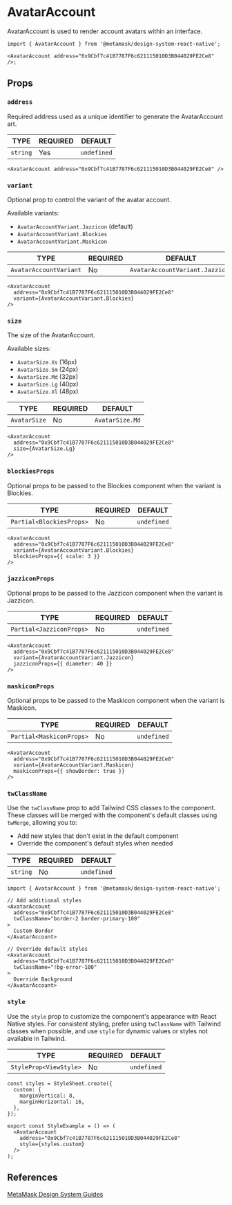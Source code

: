 # AvatarAccount

AvatarAccount is used to render account avatars within an interface.

```tsx
import { AvatarAccount } from '@metamask/design-system-react-native';

<AvatarAccount address="0x9Cbf7c41B7787F6c621115010D3B044029FE2Ce8" />;
```

## Props

### `address`

Required address used as a unique identifier to generate the AvatarAccount art.

| TYPE | REQUIRED | DEFAULT |
|------|----------|---------|
| `string` | Yes | `undefined` |

```tsx
<AvatarAccount address="0x9Cbf7c41B7787F6c621115010D3B044029FE2Ce8" />
```

### `variant`

Optional prop to control the variant of the avatar account.

Available variants:

- `AvatarAccountVariant.Jazzicon` (default)
- `AvatarAccountVariant.Blockies`
- `AvatarAccountVariant.Maskicon`

| TYPE | REQUIRED | DEFAULT |
|------|----------|---------|
| `AvatarAccountVariant` | No | `AvatarAccountVariant.Jazzicon` |

```tsx
<AvatarAccount 
  address="0x9Cbf7c41B7787F6c621115010D3B044029FE2Ce8"
  variant={AvatarAccountVariant.Blockies}
/>
```

### `size`

The size of the AvatarAccount.

Available sizes:

- `AvatarSize.Xs` (16px)
- `AvatarSize.Sm` (24px)
- `AvatarSize.Md` (32px)
- `AvatarSize.Lg` (40px)
- `AvatarSize.Xl` (48px)

| TYPE | REQUIRED | DEFAULT |
|------|----------|---------|
| `AvatarSize` | No | `AvatarSize.Md` |

```tsx
<AvatarAccount 
  address="0x9Cbf7c41B7787F6c621115010D3B044029FE2Ce8"
  size={AvatarSize.Lg}
/>
```

### `blockiesProps`

Optional props to be passed to the Blockies component when the variant is Blockies.

| TYPE | REQUIRED | DEFAULT |
|------|----------|---------|
| `Partial<BlockiesProps>` | No | `undefined` |

```tsx
<AvatarAccount 
  address="0x9Cbf7c41B7787F6c621115010D3B044029FE2Ce8"
  variant={AvatarAccountVariant.Blockies}
  blockiesProps={{ scale: 3 }}
/>
```

### `jazziconProps`

Optional props to be passed to the Jazzicon component when the variant is Jazzicon.

| TYPE | REQUIRED | DEFAULT |
|------|----------|---------|
| `Partial<JazziconProps>` | No | `undefined` |

```tsx
<AvatarAccount 
  address="0x9Cbf7c41B7787F6c621115010D3B044029FE2Ce8"
  variant={AvatarAccountVariant.Jazzicon}
  jazziconProps={{ diameter: 40 }}
/>
```

### `maskiconProps`

Optional props to be passed to the Maskicon component when the variant is Maskicon.

| TYPE | REQUIRED | DEFAULT |
|------|----------|---------|
| `Partial<MaskiconProps>` | No | `undefined` |

```tsx
<AvatarAccount 
  address="0x9Cbf7c41B7787F6c621115010D3B044029FE2Ce8"
  variant={AvatarAccountVariant.Maskicon}
  maskiconProps={{ showBorder: true }}
/>
```

### `twClassName`

Use the `twClassName` prop to add Tailwind CSS classes to the component. These classes will be merged with the component's default classes using `twMerge`, allowing you to:

- Add new styles that don't exist in the default component
- Override the component's default styles when needed

| TYPE | REQUIRED | DEFAULT |
|------|----------|---------|
| `string` | No | `undefined` |

```tsx
import { AvatarAccount } from '@metamask/design-system-react-native';

// Add additional styles
<AvatarAccount 
  address="0x9Cbf7c41B7787F6c621115010D3B044029FE2Ce8"
  twClassName="border-2 border-primary-100"
>
  Custom Border
</AvatarAccount>

// Override default styles
<AvatarAccount 
  address="0x9Cbf7c41B7787F6c621115010D3B044029FE2Ce8"
  twClassName="!bg-error-100"
>
  Override Background
</AvatarAccount>
```

### `style`

Use the `style` prop to customize the component's appearance with React Native styles. For consistent styling, prefer using `twClassName` with Tailwind classes when possible, and use `style` for dynamic values or styles not available in Tailwind.

| TYPE | REQUIRED | DEFAULT |
|------|----------|---------|
| `StyleProp<ViewStyle>` | No | `undefined` |

```tsx
const styles = StyleSheet.create({
  custom: {
    marginVertical: 8,
    marginHorizontal: 16,
  },
});

export const StyleExample = () => (
  <AvatarAccount 
    address="0x9Cbf7c41B7787F6c621115010D3B044029FE2Ce8"
    style={styles.custom}
  />
);
```

## References

[MetaMask Design System Guides](https://www.notion.so/MetaMask-Design-System-Guides-Design-f86ecc914d6b4eb6873a122b83c12940)
